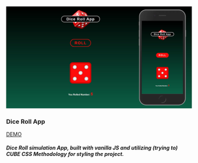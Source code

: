 ![Image](https://raw.githubusercontent.com/SinisaVukmirovic/Dice-Roll-App/master/dice-roll-app.jpg)

### Dice Roll App

<a href="https://sinisavukmirovic.github.io/Dice-Roll-App/" target="_blank">DEMO</a>

##### Dice Roll simulation App, built with vanilla JS and utilizing (trying to) CUBE CSS Methodology for styling the project.
